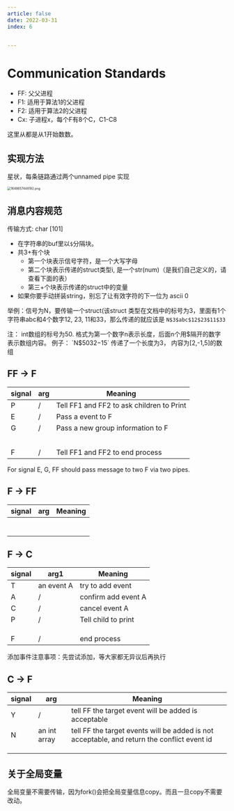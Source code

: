 ```yaml
---
article: false
date: 2022-03-31
index: 6


---
```


# Communication Standards

- FF: 父父进程
- F1: 适用于算法1的父进程
- F2: 适用于算法2的父进程
- Cx: 子进程x，每个F有8个C，C1-C8

这里从都是从1开始数数。

## 实现方法

星状，每条链路通过两个unnamed pipe 实现

<img src="https://pic.hanjiaming.com.cn/2022/03/31/78fde2568af7d.png" alt="1648657448192.png" style="zoom:50%;" />

## 消息内容规范

传输方式: char [101]

- 在字符串的buf里以`$`分隔块。
- 共3+有个块
  - 第一个块表示信号字符，是一个大写字母
  - 第二个块表示传递的struct类型i, 是一个str(num)（是我们自己定义的，请查看下面的表）
  - 第三+个块表示传递的struct中的变量
- 如果你要手动拼装string，别忘了让有效字符的下一位为 ascii 0

举例：信号为N，要传输一个struct(该struct 类型在文档中的标号为3，里面有1个字符串abc和4个数字12, 23, 11和33，那么传递的就应该是 `N$3$abc$12$23$11$33`

注： int数组的标号为50. 格式为第一个数字n表示长度，后面n个用$隔开的数字表示数组内容。
例子： `N$50$3$2$-1$5` 传递了一个长度为3， 内容为[2,-1,5]的数组


## FF -> F

| signal | arg  | Meaning                                   |
| ------ | ---- | ----------------------------------------- |
| P      | /    | Tell FF1 and FF2 to ask children to Print |
| E      | /    | Pass a event to F                         |
| G      | /    | Pass a new group information to F         |
|        |      |                                           |
|        |      |                                           |
|        |      |                                           |
|        |      |                                           |
|        |      |                                           |
| F      | /    | Tell FF1 and FF2 to end process           |

For signal E, G, FF should pass message to two F via two pipes.

## F -> FF

| signal | arg  | Meaning |
| ------ | ---- | ------- |
|        |      |         |
|        |      |         |
|        |      |         |
|        |      |         |
|        |      |         |
|        |      |         |
|        |      |         |

## F -> C

| signal | arg1        | Meaning             |
| ------ | ----------- | ------------------- |
| T      | an event A  | try to add event    |
| A      | /           | confirm add event A |
| C      | /           | cancel event A      |
| P      | /           | Tell child to print |
|        |             |                     |
|        |             |                     |
|        |             |                     |
| F      | /           | end process         |

添加事件注意事项：先尝试添加，等大家都无异议后再执行

## C -> F

| signal | arg          | Meaning                                                   |
| ------ | ----------   | --------------------------------------------------------- |
| Y      | /            | tell FF the target event will be added is acceptable      |
| N      | an int array | tell FF the target events will be added is  not acceptable, and return the conflict event id |
|        |              |                                                           |
|        |              |                                                           |
|        |              |                                                           |



## 关于全局变量

全局变量不需要传输，因为fork()会把全局变量信息copy。而且一旦copy不需要改动。
